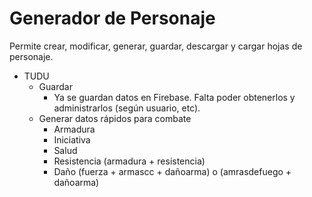 Generador de Personaje
======================

Permite crear, modificar, generar, guardar, descargar y cargar hojas de personaje.

* TUDU
	+ Guardar
		- Ya se guardan datos en Firebase. Falta poder obtenerlos y administrarlos (según usuario, etc).
	+ Generar datos rápidos para combate
		- Armadura
		- Iniciativa
		- Salud
		- Resistencia (armadura + resistencia)
		- Daño (fuerza + armascc + dañoarma) o (amrasdefuego + dañoarma)